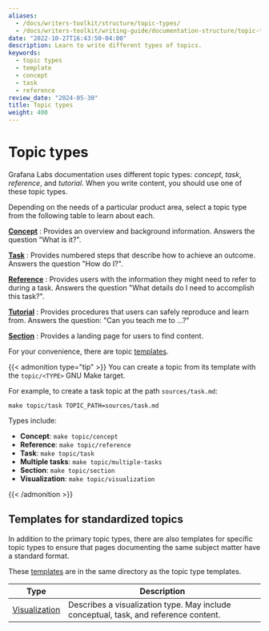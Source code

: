 ```yaml
---
aliases:
  - /docs/writers-toolkit/structure/topic-types/
  - /docs/writers-toolkit/writing-guide/documentation-structure/topic-types/
date: "2022-10-27T16:43:50-04:00"
description: Learn to write different types of topics.
keywords:
  - topic types
  - template
  - concept
  - task
  - reference
review_date: "2024-05-30"
title: Topic types
weight: 400
---
```


# Topic types

Grafana Labs documentation uses different topic types: _concept_, _task_, _reference_, and _tutorial_.
When you write content, you should use one of these topic types.

Depending on the needs of a particular product area, select a topic type from the following table to learn about each.

<!-- vale Grafana.GoogleFirstPerson = NO -->

**[Concept](https://grafana.com/docs/writers-toolkit/structure/topic-types/concept/)**
: Provides an overview and background information. Answers the question "What is it?".

**[Task](https://grafana.com/docs/writers-toolkit/structure/topic-types/task/)**
: Provides numbered steps that describe how to achieve an outcome. Answers the question "How do I?".

**[Reference](https://grafana.com/docs/writers-toolkit/structure/topic-types/reference/)**
: Provides users with the information they might need to refer to during a task. Answers the question "What details do I need to accomplish this task?".

**[Tutorial](https://grafana.com/docs/writers-toolkit/structure/topic-types/tutorial/)**
: Provides procedures that users can safely reproduce and learn from. Answers the question: "Can you teach me to …?"

**[Section](https://grafana.com/docs/writers-toolkit/structure/topic-types/section/)**
: Provides a landing page for users to find content.

<!-- vale Grafana.GoogleFirstPerson = YES -->

For your convenience, there are topic [templates](https://github.com/grafana/writers-toolkit/tree/main/docs/static/templates).

{{< admonition type="tip" >}}
You can create a topic from its template with the `topic/<TYPE>` GNU Make target.

For example, to create a task topic at the path `sources/task.md`:

```console
make topic/task TOPIC_PATH=sources/task.md
```

Types include:

- **Concept**: `make topic/concept`
- **Reference**: `make topic/reference`
- **Task**: `make topic/task`
- **Multiple tasks**: `make topic/multiple-tasks`
- **Section**: `make topic/section`
- **Visualization**: `make topic/visualization`

{{< /admonition >}}

## Templates for standardized topics

In addition to the primary topic types, there are also templates for specific topic types to ensure that pages documenting the same subject matter have a standard format.

These [templates](https://github.com/grafana/writers-toolkit/tree/main/docs/static/templates) are in the same directory as the topic type templates.

| Type                                                                                           | Description                                                                          |
| ---------------------------------------------------------------------------------------------- | ------------------------------------------------------------------------------------ |
| [Visualization](https://grafana.com/docs/writers-toolkit/structure/topic-types/visualization/) | Describes a visualization type. May include conceptual, task, and reference content. |
